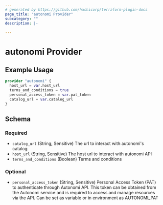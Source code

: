 ```yaml
---
# generated by https://github.com/hashicorp/terraform-plugin-docs
page_title: "autonomi Provider"
subcategory: ""
description: |-
  
---
```


# autonomi Provider

## Example Usage

```terraform
provider "autonomi" {
  host_url = var.host_url
  terms_and_conditions = true
  personal_access_token = var.pat_token
  catalog_url = var.catalog_url
}
```

<!-- schema generated by tfplugindocs -->
## Schema

### Required

- `catalog_url` (String, Sensitive) The url to interact with autonomi's catalog
- `host_url` (String, Sensitive) The host url to interact with autonomi API
- `terms_and_conditions` (Boolean) Terms and conditions

### Optional

- `personal_access_token` (String, Sensitive) Personal Access Token (PAT) to authenticate through Autonomi API.
This token can be obtained from the Autonomi service and is required to access and manage resources via the API.
Can be set as variable or in environment as AUTONOMI_PAT
